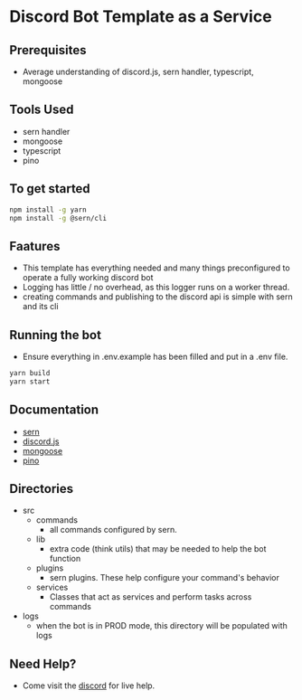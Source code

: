 # Discord Bot Template as a Service

## Prerequisites 
- Average understanding of discord.js, sern handler, typescript, mongoose

## Tools Used
- sern handler 
- mongoose
- typescript
- pino

## To get started
```sh
npm install -g yarn
npm install -g @sern/cli
```

## Faatures
- This template has everything needed and many things preconfigured to operate a fully working discord bot
- Logging has little / no overhead, as this logger runs on a worker thread.
- creating commands and publishing to the discord api is simple with sern and its cli

## Running the bot
- Ensure everything in .env.example has been filled and put in a .env file.
```sh
yarn build
yarn start
```

## Documentation 
- [sern](https://sern.dev/docs/intro)
- [discord.js](https://discord.js.org/#/)
- [mongoose](https://mongoosejs.com/)
- [pino](https://github.com/pinojs/pino)


## Directories 
- src
    - commands
        - all commands configured by sern.
    - lib
        - extra code (think utils) that may be needed to help the bot function
    - plugins
        - sern plugins. These help configure your command's behavior
    - services 
        - Classes that act as services and perform tasks across commands
- logs
    - when the bot is in PROD mode, this directory will be populated with logs

## Need Help?
- Come visit the [discord](https://sern.dev/discord) for live help. 

